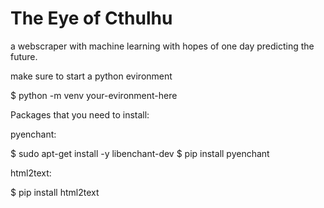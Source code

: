 # The Eye of Cthulhu
a webscraper with machine learning with hopes of one day predicting the future.  

make sure to start a python evironment

$ python -m venv your-evironment-here


Packages that you need to install: 

pyenchant: 

$ sudo apt-get install -y libenchant-dev
$ pip install pyenchant

html2text:

$ pip install html2text

